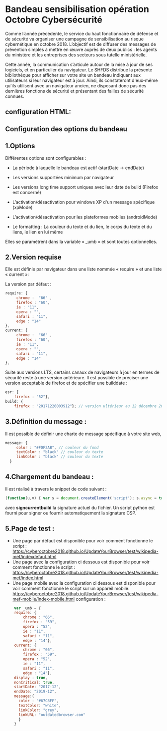 
# Bandeau sensibilisation opération Octobre Cybersécurité 

Comme l’année précédente, le service du haut fonctionnaire de défense et de sécurité va organiser une campagne de sensibilisation au risque cybernétique en octobre 2018. L’objectif est de diffuser des messages de prévention simples à mettre en œuvre auprès de deux publics : les agents du ministère et les entreprises des secteurs sous tutelle ministérielle.

Cette année, la communication s’articule autour de la mise à jour de ses logiciels, et en particulier du navigateur. Le SHFDS distribue la présente bibliothèque pour afficher sur votre site un bandeau indiquant aux utilisateurs si leur navigateur est à jour. Ainsi, ils constateront d'eux-même qu'ils utilisent avec un navigateur ancien, ne disposant donc pas des dernières fonctions de sécurité et présentant des failles de sécurité connues.


## configuration HTML:
## Configuration des options du bandeau                     
## 1.Options

Différentes options sont configurables :

- La période à laquelle le bandeau est actif (startDate -> endDate)

- Les versions supportées minimum par navigateur

- Les versions long time support uniques avec leur date de build (Firefox est concerné)

- L’activation/désactivation pour windows XP d'un message spécifique (xpMode)

- L’activation/désactivation pour les plateformes mobiles (androidMode)

- Le formatting : La couleur du texte et du lien, le corps du texte et du liens, le lien en lui même  

Elles se paramètrent dans la variable « _umb » et sont toutes optionnelles.

 
## 2.Version requise  

Elle est définie par navigateur dans une liste nommée « require » et une liste « current »:

La version par défaut :
```javascript
require: {
     chrome :  "66" ,
     firefox : "60",
     ie : "11",
     opera : "",
     safari : "11",
     edge : "14"
},
current: {
     chrome :  "66" ,
     firefox : "60",
     ie : "11",
     opera : "",
     safari : "11",
     edge : "14"
},
``` 
Suite aux versions LTS, certains canaux de navigateurs à jour en termes de sécurité reste à une version antérieure. Il est possible de préciser une version acceptable de firefox et de spécifier une builddate : 
```javascript
esr: {
    firefox : "52"},
build: {
    firefox : "20171226003912"}; // version ultérieur au 12 décembre 2017
```	
	
## 3.Définition du message :

Il est possible de définir une charte de message spécifique à votre site web,
```javascript
message: {
     color : "#FDF2AB", // couleur du fond
     textColor : "black" // couleur du texte
     linkColor : "black" // couleur du texte
  }
```
## 4.Chargement du bandeau :

 Il est réalisé à travers le snippet de code suivant :
```javascript
(function(u,v) { var s = document.createElement('script'); s.async = true; s.src = u;s.integrity = v; var b = document.getElementsByTagName('script'); b.parentNode.insertBefore(s, b); }) ('umb2.js',"sha25-signcurrentbuild");
```

avec **signcurrentbuild** la signature actuel du fichier.
Un script python est fourni pour signer ou fournir automatiquement la signature CSP.

## 5.Page de test :

- Une page par défaut est disponible pour voir comment fonctionne le script :
https://cyberoctobre2018.github.io/UpdateYourBrowser/test/wikipedia-mef/indexdefaut.html
- Une page avec la configuration ci dessous est disponible pour voir comment fonctionne le script :
https://cyberoctobre2018.github.io/UpdateYourBrowser/test/wikipedia-mef/index.html
- Une page mobile avec la configuration ci dessous est disponible pour voir comment fonctionne le script sur un appareil mobile:
https://cyberoctobre2018.github.io/UpdateYourBrowser/test/wikipedia-mef-mobile/index-mobile.html
configuration :
```javascript
    var _umb = {
    require: {
        chrome : "66",
        firefox : "59",
        opera : "52",
        ie : "11",
        safari : "11",
        edge : "14"},
    current: {
        chrome : "66",
        firefox : "59",
        opera : "52",
        ie : "11",
        safari : "11",
        edge : "14"},
    display : true,
    nonCritical: true,
    startDate: "2017-12",
    endDate: "2019-12",
    message:{
      color : "#67C8FF",
      textColor: "white",
      linkColor: "grey",
      linkURL: "outdatedbrowser.com"
      }
    }
```

